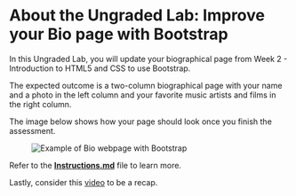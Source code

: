 # About the Ungraded Lab: Improve your Bio page with Bootstrap

In this Ungraded Lab, you will update your biographical page from Week 2 - Introduction to HTML5 and CSS to use Bootstrap.

The expected outcome is a two-column biographical page with your name and a photo in the left column and your favorite music artists and films in the right column.

The image below shows how your page should look once you finish the assessment.

<figure role="figure" contenteditable="false"><img src="https://d3c33hcgiwev3.cloudfront.net/imageAssetProxy.v1/EQnW9QNtQhGJ1vUDbTIRLA_7dd180d9248d43b688d3822c765655e1_m4l1_exemplar.png?expiry=1712448000000&amp;hmac=hSgmL15Hq6ZXvLEXCwjfNHZiHRjQh05fJSB9EdHqidA" alt="Example of Bio webpage with Bootstrap " data-asset-id="EQnW9QNtQhGJ1vUDbTIRLA" class="cml-image-default undefined"></figure>

Refer to the [**Instructions.md**](https://github.com/Shahin-Mjz/Web-Development/blob/main/1-Introduction%20to%20Back-End%20Development/9/Instructions.md) file to learn more.

Lastly, consider this [video](https://github.com/Shahin-Mjz/Web-Development/issues/10) to be a recap.
